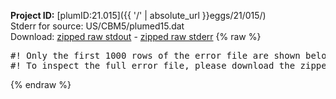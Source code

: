 **Project ID:** [plumID:21.015]({{ '/' | absolute_url }}eggs/21/015/)  
Stderr for source:  US/CBM5/plumed15.dat   
Download: [zipped raw stdout](plumed15.dat.plumed_master.stdout.txt.zip) - [zipped raw stderr](plumed15.dat.plumed_master.stderr.txt.zip) 
{% raw %}
<pre>
#! Only the first 1000 rows of the error file are shown below
#! To inspect the full error file, please download the zipped raw stderr file above
</pre>
{% endraw %}
